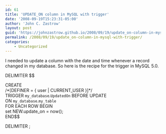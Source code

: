 ```yaml
---
id: 61
title: 'UPDATE_ON column in MySQL with trigger'
date: '2008-09-19T15:23:31-05:00'
author: 'John C. Zastrow'
layout: post
guid: 'https://johnzastrow.github.io/2008/09/19/update_on-column-in-mysql-with-trigger/'
permalink: /2008/09/19/update_on-column-in-mysql-with-trigger/
categories:
    - Uncategorized
---
```


I needed to update a column with the date and time whenever a record changed in my database. So here is the recipe for the trigger in MySQL 5.0.

DELIMITER $$

CREATE  
 /\*[DEFINER = { user | CURRENT_USER }]\*/  
 TRIGGER `my_database`.`UpdatedOn` BEFORE UPDATE  
 ON `my_database`.`my_table`  
 FOR EACH ROW BEGIN  
set NEW.update_on = now();  
 END$$

DELIMITER ;